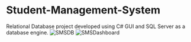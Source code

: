 # Student-Management-System
Relational Database project developed using C# GUI and SQL Server as a database engine.
![SMSDB](https://user-images.githubusercontent.com/85244203/179076282-b7b6c7ad-5dc9-4466-b680-7720afd94c4f.PNG)
![SMSDashboard](https://user-images.githubusercontent.com/85244203/179076274-f0bb1e92-bd3c-4c3e-bc8a-cc97264f44ce.PNG)
